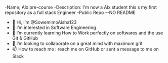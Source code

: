 -Name; Alx pre-course
-Description: I'm now a Alx student this s my first repository as a full stack Engineer
-Public Repo
--NO README
-  👋 Hi, I’m @SowemimoAisha123
- 👀 I’m interested in Software Engineering
- 🌱 I’m currently learning How to Work perfectly on softwares and the use Git & GitHub
- 💞️ I’m looking to collaborate on a great mind with maximum grit
- 📫 How to reach me : reach me on GitHub or sent a message to me on Slack
